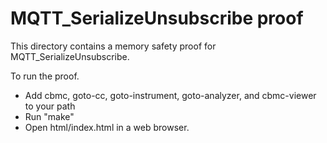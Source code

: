 MQTT_SerializeUnsubscribe proof
==============

This directory contains a memory safety proof for MQTT_SerializeUnsubscribe.

To run the proof.
* Add cbmc, goto-cc, goto-instrument, goto-analyzer, and cbmc-viewer
  to your path
* Run "make"
* Open html/index.html in a web browser.
